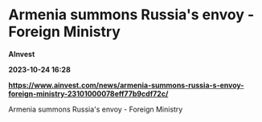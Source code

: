 # Armenia summons Russia's envoy - Foreign Ministry
**AInvest**

**2023-10-24 16:28**

**https://www.ainvest.com/news/armenia-summons-russia-s-envoy-foreign-ministry-23101000078eff77b9cdf72c/**

Armenia summons Russia's envoy - Foreign Ministry